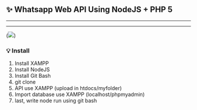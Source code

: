 ## ✨ Whatsapp Web API Using NodeJS + PHP 5

----
----
(<img src="https://i.ibb.co/xgKTW6P/1.jpg">)

### 💡 Install
1. Install XAMPP
2. Install NodeJS
3. Install Git Bash
3. git clone 
4. API use XAMPP (upload in htdocs/myfolder)
5. Import database use XAMPP (localhost/phpmyadmin)
6. last, write node run using git bash
